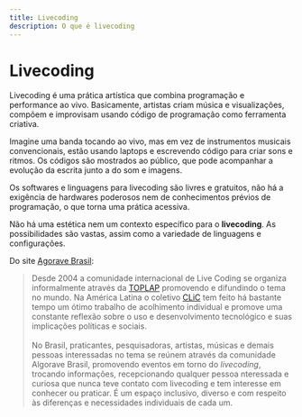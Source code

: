 ```yaml
---
title: Livecoding
description: O que é livecoding
---
```


# Livecoding

Livecoding é uma prática artística que combina programação e performance ao vivo. Basicamente, artistas criam música e visualizações, compõem e improvisam usando código de programação como ferramenta criativa.

Imagine uma banda tocando ao vivo, mas em vez de instrumentos musicais convencionais, estão usando laptops e escrevendo código para criar sons e ritmos. Os códigos são mostrados ao público, que pode acompanhar a evolução da escrita junto a do som e imagens.

Os softwares e linguagens para livecoding são livres e gratuitos, não há a exigência de hardwares poderosos nem de conhecimentos prévios de programação, o que torna uma prática acessiva.

Não há uma estética nem um contexto específico para o **livecoding**. As possibilidades são vastas, assim como a variedade de linguagens e configurações.

Do site [Agorave Brasil](https://algoravebrasil.gitlab.io):

> Desde 2004 a comunidade internacional de Live Coding se organiza informalmente através da [TOPLAP](https://blog.toplap.org/) promovendo e difundindo o tema no mundo. Na América Latina o coletivo [CLiC](https://colectivo-de-livecoders.gitlab.io) tem feito há bastante tempo um ótimo trabalho de acolhimento individual e promove uma constante reflexão sobre o uso e desenvolvimento tecnológico e suas implicações políticas e sociais.<br><br>
No Brasil, praticantes, pesquisadoras, artistas, músicas e demais pessoas interessadas no tema se reúnem através da comunidade Algorave Brasil, promovendo eventos em torno do *livecoding*, trocando informações, recepcionando qualquer pessoa nteressada e curiosa que nunca teve contato com livecoding e tem interesse em conhecer ou praticar. É um espaço inclusivo, diverso e com respeito às diferenças e necessidades individuais de cada um. 
